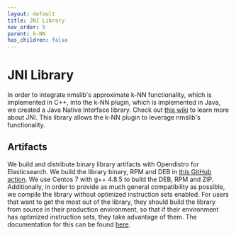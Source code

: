 ```yaml
---
layout: default
title: JNI Library
nav_order: 5
parent: k-NN
has_children: false
---
```


# JNI Library
In order to integrate nmslib's approximate k-NN functionality, which is implemented in C++, into the k-NN plugin, which is implemented in Java, we created a Java Native Interface library. Check out [this wiki](https://en.wikipedia.org/wiki/Java_Native_Interface) to learn more about JNI. This library allows the k-NN plugin to leverage nmslib's functionality.

## Artifacts
We build and distribute binary library artifacts with Opendistro for Elasticsearch. We build the library binary, RPM and DEB in [this GitHub action](https://github.com/opendistro-for-elasticsearch/k-NN/blob/master/.github/workflows/CD.yml). We use Centos 7 with g++ 4.8.5 to build the DEB, RPM and ZIP. Additionally, in order to provide as much general compatibility as possible, we compile the library without optimized instruction sets enabled. For users that want to get the most out of the library, they should build the library from source in their production environment, so that if their environment has optimized instruction sets, they take advantage of them. The documentation for this can be found [here](https://github.com/opendistro-for-elasticsearch/k-NN#jni-library-artifacts).
